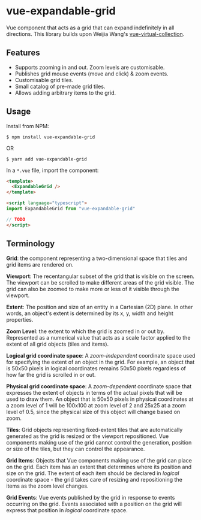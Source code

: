 # vue-expandable-grid

Vue component that acts as a grid that can expand indefinitely in all directions. This library builds upon Weijia Wang's [vue-virtual-collection](https://github.com/starkwang/vue-virtual-collection).

## Features

- Supports zooming in and out. Zoom levels are customisable.
- Publishes grid mouse events (move and click) & zoom events.
- Customisable grid tiles.
- Small catalog of pre-made grid tiles.
- Allows adding arbitrary items to the grid.

## Usage

Install from NPM:

`$ npm install vue-expandable-grid`

OR

`$ yarn add vue-expandable-grid`

In a `*.vue` file, import the component:

```html
<template>
  <ExpandableGrid />
</template>

<script language="typescript">
import ExpandableGrid from "vue-expandable-grid"

// TODO
</script>
```

## Terminology

**Grid**: the component representing a two-dimensional space that tiles and grid items are rendered on.

**Viewport**: The recentangular subset of the grid that is visible on the screen. The viewport can be scrolled to make different areas of the grid visible. The grid can also be zoomed to make more or less of it visible through the viewport.

**Extent**: The position and size of an entity in a Cartesian (2D) plane. In other words, an object's extent is determined by its x, y, width and height properties.

**Zoom Level**: the extent to which the grid is zoomed in or out by. Represented as a numerical value that acts as a scale factor applied to the extent of all grid objects (tiles and items).

**Logical grid coordinate space**: A *zoom-independent* coordinate space used for specifying the extent of an object in the grid. For example, an object that is 50x50 pixels in logical coordinates remains 50x50 pixels regardless of how far the grid is scrolled in or out.

**Physical grid coordinate space**: A *zoom-dependent* coordinate space that expresses the extent of objects in terms of the actual pixels that will be used to draw them. An object that is 50x50 pixels in physical coordinates at a zoom level of 1 will be 100x100 at zoom level of 2 and 25x25 at a zoom level of 0.5, since the physical size of this object will change based on zoom.

**Tiles**: Grid objects representing fixed-extent tiles that are automatically generated as the grid is resized or the viewport repositioned. Vue components making use of the grid cannot control the generation, position or size of the tiles, but they can control the appearance.

**Grid Items**: Objects that Vue components making use of the grid can place on the grid. Each item has an extent that determines where its position and size on the grid. The extent of each item should be declared in *logical* coordinate space - the grid takes care of resizing and repositioning the items as the zoom level changes.

**Grid Events**: Vue events published by the grid in response to events occurring on the grid. Events associated with a position on the grid will express that position in *logical* coordinate space.